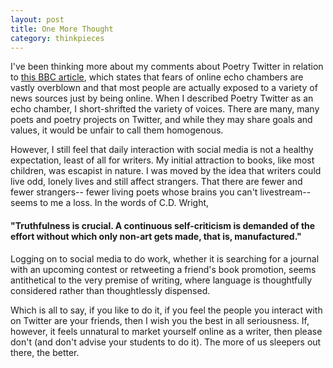 ```yaml
---
layout: post
title: One More Thought
category: thinkpieces
---
```


I've been thinking more about my comments about Poetry Twitter in relation to [this BBC article](http://www.bbc.com/future/story/20180416-the-myth-of-the-online-echo-chamber), which states that fears of online echo chambers are vastly overblown and that most people are actually exposed to a variety of news sources just by being online.  When I described Poetry Twitter as an echo chamber, I short-shrifted the variety of voices. There are many, many poets and poetry projects on Twitter, and while they may share goals and values, it would be unfair to call them homogenous. 

However, I still feel that daily interaction with social media is not a healthy expectation, least of all for writers. My initial attraction to books, like most children, was escapist in nature. I was moved by the idea that writers could live odd, lonely lives and still affect strangers. That there are fewer and fewer strangers-- fewer living poets whose brains you can't livestream-- seems to me a loss. In the words of C.D. Wright, 

#### "Truthfulness is crucial. A continuous self-criticism is demanded of the effort without which only non-art gets made, that is, manufactured."

Logging on to social media to do work, whether it is searching for a journal with an upcoming contest or retweeting a friend's book promotion, seems antithetical to the very premise of writing, where language is thoughtfully considered rather than thoughtlessly dispensed. 

Which is all to say, if you like to do it, if you feel the people you interact with on Twitter are your friends, then I wish you the best in all seriousness. If, however, it feels unnatural to market yourself online as a writer, then please don't (and don't advise your students to do it). The more of us sleepers out there, the better.